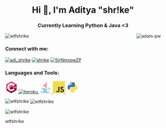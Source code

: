 <h1 align="center">Hi 👋, I'm Aditya "shr!ke"</h1>
<h3 align="center">Currently Learning Python & Java <3</h3>
<p><img align="right" src="https://github.com/Adam-pw/Adam-pw/blob/main/animation_500_kxa883sd.gif" alt="adam-pw" /></p>
  
<p align="left"> <img src="https://komarev.com/ghpvc/?username=wtfshrike&label=Profile%20views&color=0e75b6&style=flat" alt="wtfshrike" /> </p>

<h3 align="left">Connect with me:</h3>
<p align="left">
<a href="https://instagram.com/adi_shrike" target="blank"><img align="center" src="https://raw.githubusercontent.com/rahuldkjain/github-profile-readme-generator/master/src/images/icons/Social/instagram.svg" alt="adi_shrike" height="30" width="40" /></a>
<a href="https://www.youtube.com/c/shrikygaming" target="blank"><img align="center" src="https://raw.githubusercontent.com/rahuldkjain/github-profile-readme-generator/master/src/images/icons/Social/youtube.svg" alt="shrike" height="30" width="40" /></a>
<a href="https://discord.gg/5jrNmxpwZP" target="blank"><img align="center" src="https://raw.githubusercontent.com/rahuldkjain/github-profile-readme-generator/master/src/images/icons/Social/discord.svg" alt="5jrNmxpwZP" height="30" width="40" /></a>
</p>

<h3 align="left">Languages and Tools:</h3>
<p align="left"> <a href="https://www.w3schools.com/cpp/" target="_blank" rel="noreferrer"> <img src="https://raw.githubusercontent.com/devicons/devicon/master/icons/cplusplus/cplusplus-original.svg" alt="cplusplus" width="40" height="40"/> </a> <a href="https://heroku.com" target="_blank" rel="noreferrer"> <img src="https://www.vectorlogo.zone/logos/heroku/heroku-icon.svg" alt="heroku" width="40" height="40"/> </a> <a href="https://www.java.com" target="_blank" rel="noreferrer"> <img src="https://raw.githubusercontent.com/devicons/devicon/master/icons/java/java-original.svg" alt="java" width="40" height="40"/> </a> <a href="https://developer.mozilla.org/en-US/docs/Web/JavaScript" target="_blank" rel="noreferrer"> <img src="https://raw.githubusercontent.com/devicons/devicon/master/icons/javascript/javascript-original.svg" alt="javascript" width="40" height="40"/> </a> <a href="https://www.python.org" target="_blank" rel="noreferrer"> <img src="https://raw.githubusercontent.com/devicons/devicon/master/icons/python/python-original.svg" alt="python" width="40" height="40"/> </a> </p>

<p><img align="left" src="https://github-readme-stats.vercel.app/api/top-langs?username=wtfshrike&show_icons=true&locale=en&layout=compact" alt="wtfshrike" /></p>

<p>&nbsp;<img align="center" src="https://github-readme-stats.vercel.app/api?username=wtfshrike&show_icons=true&locale=en" alt="wtfshrike" /></p>

<p><img align="center" src="https://github-readme-streak-stats.herokuapp.com/?user=wtfshrike&" alt="wtfshrike" /></p>

wtfshrike 
